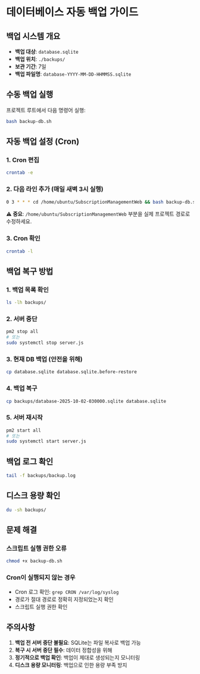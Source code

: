 # 데이터베이스 자동 백업 가이드

## 백업 시스템 개요

- **백업 대상**: `database.sqlite`
- **백업 위치**: `./backups/`
- **보관 기간**: 7일
- **백업 파일명**: `database-YYYY-MM-DD-HHMMSS.sqlite`

## 수동 백업 실행

프로젝트 루트에서 다음 명령어 실행:

```bash
bash backup-db.sh
```

## 자동 백업 설정 (Cron)

### 1. Cron 편집

```bash
crontab -e
```

### 2. 다음 라인 추가 (매일 새벽 3시 실행)

```bash
0 3 * * * cd /home/ubuntu/SubscriptionManagementWeb && bash backup-db.sh >> /home/ubuntu/SubscriptionManagementWeb/backups/backup.log 2>&1
```

**⚠️ 중요**: `/home/ubuntu/SubscriptionManagementWeb` 부분을 실제 프로젝트 경로로 수정하세요.

### 3. Cron 확인

```bash
crontab -l
```

## 백업 복구 방법

### 1. 백업 목록 확인

```bash
ls -lh backups/
```

### 2. 서버 중단

```bash
pm2 stop all
# 또는
sudo systemctl stop server.js
```

### 3. 현재 DB 백업 (안전을 위해)

```bash
cp database.sqlite database.sqlite.before-restore
```

### 4. 백업 복구

```bash
cp backups/database-2025-10-02-030000.sqlite database.sqlite
```

### 5. 서버 재시작

```bash
pm2 start all
# 또는
sudo systemctl start server.js
```

## 백업 로그 확인

```bash
tail -f backups/backup.log
```

## 디스크 용량 확인

```bash
du -sh backups/
```

## 문제 해결

### 스크립트 실행 권한 오류

```bash
chmod +x backup-db.sh
```

### Cron이 실행되지 않는 경우

- Cron 로그 확인: `grep CRON /var/log/syslog`
- 경로가 절대 경로로 정확히 지정되었는지 확인
- 스크립트 실행 권한 확인

## 주의사항

1. **백업 전 서버 중단 불필요**: SQLite는 파일 복사로 백업 가능
2. **복구 시 서버 중단 필수**: 데이터 정합성을 위해
3. **정기적으로 백업 확인**: 백업이 제대로 생성되는지 모니터링
4. **디스크 용량 모니터링**: 백업으로 인한 용량 부족 방지
